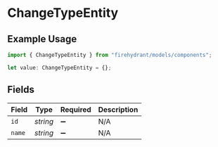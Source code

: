 # ChangeTypeEntity

## Example Usage

```typescript
import { ChangeTypeEntity } from "firehydrant/models/components";

let value: ChangeTypeEntity = {};
```

## Fields

| Field              | Type               | Required           | Description        |
| ------------------ | ------------------ | ------------------ | ------------------ |
| `id`               | *string*           | :heavy_minus_sign: | N/A                |
| `name`             | *string*           | :heavy_minus_sign: | N/A                |